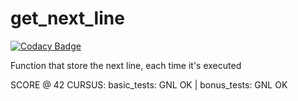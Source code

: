 # get_next_line

[![Codacy Badge](https://api.codacy.com/project/badge/Grade/b8805b7cb1174682873d397a7c0b0cf3)](https://app.codacy.com/manual/juanlamarao/42_get_next_line?utm_source=github.com&utm_medium=referral&utm_content=juanlamarao/42_get_next_line&utm_campaign=Badge_Grade_Dashboard)

Function that store the next line, each time it's executed

SCORE @ 42 CURSUS:
basic_tests: GNL OK | bonus_tests: GNL OK
